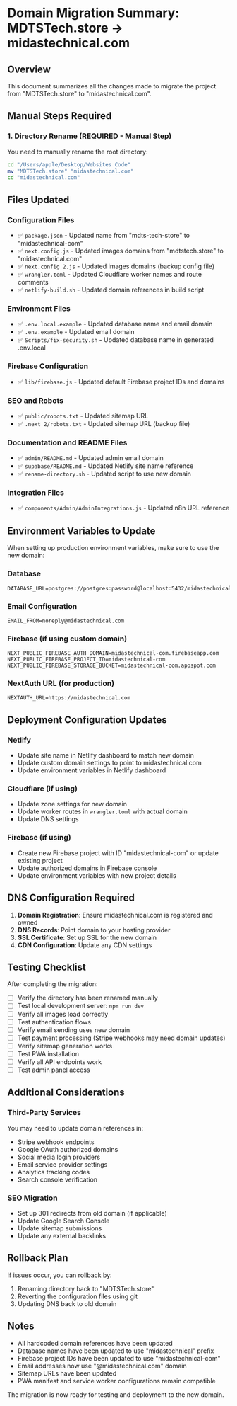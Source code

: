 # Domain Migration Summary: MDTSTech.store → midastechnical.com

## Overview
This document summarizes all the changes made to migrate the project from "MDTSTech.store" to "midastechnical.com".

## Manual Steps Required

### 1. Directory Rename (REQUIRED - Manual Step)
You need to manually rename the root directory:

```bash
cd "/Users/apple/Desktop/Websites Code"
mv "MDTSTech.store" "midastechnical.com"
cd "midastechnical.com"
```

## Files Updated

### Configuration Files
- ✅ `package.json` - Updated name from "mdts-tech-store" to "midastechnical-com"
- ✅ `next.config.js` - Updated images domains from "mdtstech.store" to "midastechnical.com"
- ✅ `next.config 2.js` - Updated images domains (backup config file)
- ✅ `wrangler.toml` - Updated Cloudflare worker names and route comments
- ✅ `netlify-build.sh` - Updated domain references in build script

### Environment Files
- ✅ `.env.local.example` - Updated database name and email domain
- ✅ `.env.example` - Updated email domain
- ✅ `Scripts/fix-security.sh` - Updated database name in generated .env.local

### Firebase Configuration
- ✅ `lib/firebase.js` - Updated default Firebase project IDs and domains

### SEO and Robots
- ✅ `public/robots.txt` - Updated sitemap URL
- ✅ `.next 2/robots.txt` - Updated sitemap URL (backup file)

### Documentation and README Files
- ✅ `admin/README.md` - Updated admin email domain
- ✅ `supabase/README.md` - Updated Netlify site name reference
- ✅ `rename-directory.sh` - Updated script to use new domain

### Integration Files
- ✅ `components/Admin/AdminIntegrations.js` - Updated n8n URL reference

## Environment Variables to Update

When setting up production environment variables, make sure to use the new domain:

### Database
```
DATABASE_URL=postgres://postgres:password@localhost:5432/midastechnical
```

### Email Configuration
```
EMAIL_FROM=noreply@midastechnical.com
```

### Firebase (if using custom domain)
```
NEXT_PUBLIC_FIREBASE_AUTH_DOMAIN=midastechnical-com.firebaseapp.com
NEXT_PUBLIC_FIREBASE_PROJECT_ID=midastechnical-com
NEXT_PUBLIC_FIREBASE_STORAGE_BUCKET=midastechnical-com.appspot.com
```

### NextAuth URL (for production)
```
NEXTAUTH_URL=https://midastechnical.com
```

## Deployment Configuration Updates

### Netlify
- Update site name in Netlify dashboard to match new domain
- Update custom domain settings to point to midastechnical.com
- Update environment variables in Netlify dashboard

### Cloudflare (if using)
- Update zone settings for new domain
- Update worker routes in `wrangler.toml` with actual domain
- Update DNS settings

### Firebase (if using)
- Create new Firebase project with ID "midastechnical-com" or update existing project
- Update authorized domains in Firebase console
- Update environment variables with new project details

## DNS Configuration Required

1. **Domain Registration**: Ensure midastechnical.com is registered and owned
2. **DNS Records**: Point domain to your hosting provider
3. **SSL Certificate**: Set up SSL for the new domain
4. **CDN Configuration**: Update any CDN settings

## Testing Checklist

After completing the migration:

- [ ] Verify the directory has been renamed manually
- [ ] Test local development server: `npm run dev`
- [ ] Verify all images load correctly
- [ ] Test authentication flows
- [ ] Verify email sending uses new domain
- [ ] Test payment processing (Stripe webhooks may need domain updates)
- [ ] Verify sitemap generation works
- [ ] Test PWA installation
- [ ] Verify all API endpoints work
- [ ] Test admin panel access

## Additional Considerations

### Third-Party Services
You may need to update domain references in:
- Stripe webhook endpoints
- Google OAuth authorized domains
- Social media login providers
- Email service provider settings
- Analytics tracking codes
- Search console verification

### SEO Migration
- Set up 301 redirects from old domain (if applicable)
- Update Google Search Console
- Update sitemap submissions
- Update any external backlinks

## Rollback Plan

If issues occur, you can rollback by:
1. Renaming directory back to "MDTSTech.store"
2. Reverting the configuration files using git
3. Updating DNS back to old domain

## Notes

- All hardcoded domain references have been updated
- Database names have been updated to use "midastechnical" prefix
- Firebase project IDs have been updated to use "midastechnical-com"
- Email addresses now use "@midastechnical.com" domain
- Sitemap URLs have been updated
- PWA manifest and service worker configurations remain compatible

The migration is now ready for testing and deployment to the new domain.
